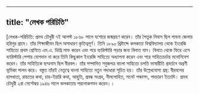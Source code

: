 
---
title: "লেখক পরিচিতি"
---
[লেখক-পরিচিতি: প্রমথ চৌধুরী ৭ই আগস্ট ১৮৬৮ সালে যশোরে জন্মগ্রহণ করেন। তাঁর পৈতৃক নিবাস ছিল
পাবনা জেলায় হরিপুর গ্রামে। তাঁর শিক্ষাজীবন ছিল অসাধারণ কৃতিত্বপূর্ণ। তিনি ১৮৯০ খ্রিষ্টাব্দে কলকাতা বিশ্ববিদ্যালয় থেকে ইংরেজি সাহিত্যে প্রথম শ্রেণিতে এম.এ. ডিগ্রি লাভ করেন এবং পরে ব্যারিস্টারি পড়ার জন্য বিলাত যান। বিলাত থেকে ফিরে এসে ব্যারিস্টারি পেশায় যোগদান না করে তিনি কিছুকাল ইংরেজি সাহিত্যে অধ্যাপনা করেন এবং পরে সাহিত্যচর্চায় মনোনিবেশ করেন। তাঁর সাহিত্যিক ছদ্মনাম ছিল বীরবল। তাঁর সম্পাদিত সবুজপত্র বাংলা সাহিত্যে চলতি ভাষারীতি প্রবর্তনে অগ্রণী ভূমিকা পালন করে। বস্তুত তাঁরই নেতৃত্বে বাংলা সাহিত্যে নতুন গদ্যধারা সূচিত হয়। তাঁর উল্লেখযোগ্য গ্রন্থ: বীরবলের হালখাতা, রায়তের কথা, চার-ইয়ারি কথা, আহুতি, প্রবন্ধ সংগ্রহ, নীললোহিত, সনেট পঞ্চাশৎ, পদচারণ ইত্যাদি। প্রমথ চৌধুরী ২রা সেপ্টেম্বর ১৯৪৬ সালে কলকাতায় পরলোকগমন করেন।।
